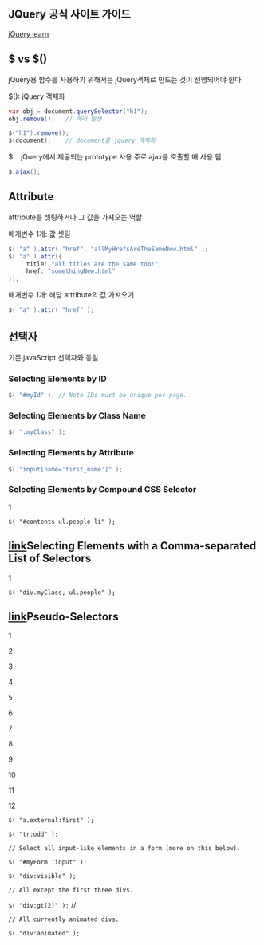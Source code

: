 ## JQuery 공식 사이트 가이드

[jQuery learn](https://learn.jquery.com/)

## $ vs $()

jQuery용 함수를 사용하기 위해서는 jQuery객체로 만드는 것이 선행되어야 한다.

$(): jQuery 객체화
```JAVA
var obj = document.querySelector("h1");
obj.remove();	// 에러 발생
```
```JAVA
$("h1").remove();
$(document);	// document를 jquery 객체화
```

$. : jQuery에서 제공되는 prototype 사용
주로 ajax를 호출할 때 사용 됨
```JAVA
$.ajax();
```

## Attribute
attribute를 셋팅하거나 그 값을 가져오는 역할

매개변수 1개: 값 셋팅
```JAVA
$( "a" ).attr( "href", "allMyHrefsAreTheSameNow.html" );
$( "a" ).attr({
	 title: "all titles are the same too!",
	 href: "somethingNew.html"
});
```

매개변수 1개: 해당 attribute의 값 가져오기
```JAVA
$( "a" ).attr( "href" );
```

## 선택자

기존 javaScript 선택자와 동일

### Selecting Elements by ID

```JAVA
$( "#myId" ); // Note IDs must be unique per page.
```

### Selecting Elements by Class Name
```JAVA
$( ".myClass" );
```
### Selecting Elements by Attribute
```JAVA
$( "input[name='first_name']" );
```

### Selecting Elements by Compound CSS Selector

1

`$( "#contents ul.people li" );`

## [link](https://learn.jquery.com/using-jquery-core/selecting-elements/#selecting-elements-with-a-comma-separated-list-of-selectors)Selecting Elements with a Comma-separated List of Selectors

1

`$( "div.myClass, ul.people" );`

## [link](https://learn.jquery.com/using-jquery-core/selecting-elements/#pseudo-selectors)Pseudo-Selectors

1

2

3

4

5

6

7

8

9

10

11

12

`$( "a.external:first" );`

`$( "tr:odd" );`

`// Select all input-like elements in a form (more on this below).`

`$( "#myForm :input" );`

`$( "div:visible" );`

`// All except the first three divs.`

`$( "div:gt(2)" );`	// 

`// All currently animated divs.`

`$( "div:animated" );`
<!--stackedit_data:
eyJoaXN0b3J5IjpbLTY1OTA2NTAxMV19
-->